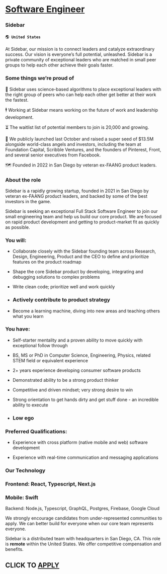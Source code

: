 # [Software Engineer](https://www.remotewlb.com/apply/software-engineer-81714)  
### Sidebar  
#### `🌎 United States`  

At Sidebar, our mission is to connect leaders and catalyze extraordinary success. Our vision is everyone’s full potential, unleashed. Sidebar is a private community of exceptional leaders who are matched in small peer groups to help each other achieve their goals faster.

### Some things we’re proud of

🔬 Sidebar uses science-based algorithms to place exceptional leaders with the right group of peers who can help each other get better at their work the fastest.

🕴️ Working at Sidebar means working on the future of work and leadership development.

⏳ The waitlist list of potential members to join is 20,000 and growing.

🌱 We publicly launched last October and raised a super seed of $13.5M alongside world-class angels and investors, including the team at Foundation Capital, Scribble Ventures, and the founders of Pinterest, Front, and several senior executives from Facebook.

🗺️ Founded in 2022 in San Diego by veteran ex-FAANG product leaders.

### About the role

Sidebar is a rapidly growing startup, founded in 2021 in San Diego by veteran ex-FAANG product leaders, and backed by some of the best investors in the game.

Sidebar is seeking an exceptional Full Stack Software Engineer to join our small engineering team and help us build our core product. We are focused on rapid product development and getting to product-market fit as quickly as possible.

### You will:

  * Collaborate closely with the Sidebar founding team across Research, Design, Engineering, Product and the CEO to define and prioritize features on the product roadmap

  * Shape the core Sidebar product by developing, integrating and debugging solutions to complex problems

  * Write clean code; prioritize well and work quickly

  * ### Actively contribute to product strategy

  * Become a learning machine, diving into new areas and teaching others what you learn

### You have:

  * Self-starter mentality and a proven ability to move quickly with exceptional follow through

  * BS, MS or PhD in Computer Science, Engineering, Physics, related STEM field or equivalent experience

  * 2+ years experience developing consumer software products

  * Demonstrated ability to be a strong product thinker 

  * Competitive and driven mindset; very strong desire to win

  * Strong orientation to get hands dirty and get stuff done - an incredible ability to execute

  * ### Low ego

### Preferred Qualifications:

  * Experience with cross platform (native mobile and web) software development

  * Experience with real-time communication and messaging applications

### Our Technology

### Frontend: React, Typescript, Next.js

### Mobile: Swift

Backend: Node.js, Typescript, GraphQL, Postgres, Firebase, Google Cloud

We strongly encourage candidates from under-represented communities to apply. We can better build for everyone when our core team represents everyone.

Sidebar is a distributed team with headquarters in San Diego, CA. This role is **remote** within the United States. We offer competitive compensation and benefits.

  
## CLICK TO [APPLY](https://www.remotewlb.com/apply/software-engineer-81714)

